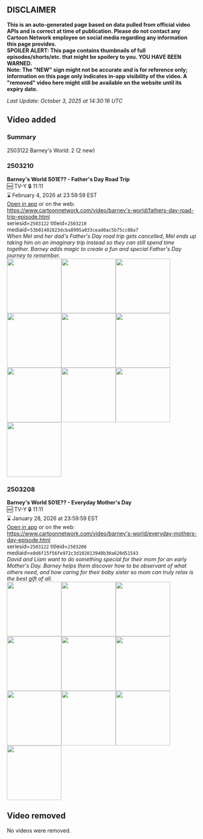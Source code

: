 ## DISCLAIMER
**This is an auto-generated page based on data pulled from official video APIs and is correct at time of publication. Please do not contact any Cartoon Network employee on social media regarding any information this page provides.**  
**SPOILER ALERT: This page contains thumbnails of full episodes/shorts/etc. that might be spoilery to you. YOU HAVE BEEN WARNED.**  
**Note: The "NEW" sign might not be accurate and is for reference only; information on this page only indicates in-app visibility of the video. A "removed" video here might still be available on the website until its expiry date.**  

_Last Update: October 3, 2025 at 14:30:16 UTC_
## Video added
### Summary
2503122 Barney's World: 2 (2 new)  
### 2503210
**Barney's World S01E?? - Father's Day Road Trip**  
🆕 TV-Y 🔒 11:11  
⌛ February 4, 2026 at 23:59:59 EST  
[Open in app](https://cnvideo.sercomkc.org/redirector.html?type=cnapp&seriesid=1000000000093702&titleid=2503210&mediaid=53b01402823dcba8995a033cead0ac5b75cc08a7) or on the web: https://www.cartoonnetwork.com/video/barney's-world/fathers-day-road-trip-episode.html  
seriesid=`2503122` titleid=`2503210` mediaid=`53b01402823dcba8995a033cead0ac5b75cc08a7`  
_When Mel and her dad's Father's Day road trip gets cancelled, Mel ends up taking him on an imaginary trip instead so they can still spend time together. Barney adds magic to create a fun and special Father's Day journey to remember._  
<a href="https://s3.amazonaws.com/cartoonorchestrator/2503210_001_1280x720.jpg"><img src="https://s3.amazonaws.com/cartoonorchestrator/2503210_001_640x360.jpg" height="144px" /></a><a href="https://s3.amazonaws.com/cartoonorchestrator/2503210_002_1280x720.jpg"><img src="https://s3.amazonaws.com/cartoonorchestrator/2503210_002_640x360.jpg" height="144px" /></a><a href="https://s3.amazonaws.com/cartoonorchestrator/2503210_003_1280x720.jpg"><img src="https://s3.amazonaws.com/cartoonorchestrator/2503210_003_640x360.jpg" height="144px" /></a><a href="https://s3.amazonaws.com/cartoonorchestrator/2503210_004_1280x720.jpg"><img src="https://s3.amazonaws.com/cartoonorchestrator/2503210_004_640x360.jpg" height="144px" /></a><a href="https://s3.amazonaws.com/cartoonorchestrator/2503210_005_1280x720.jpg"><img src="https://s3.amazonaws.com/cartoonorchestrator/2503210_005_640x360.jpg" height="144px" /></a><a href="https://s3.amazonaws.com/cartoonorchestrator/2503210_006_1280x720.jpg"><img src="https://s3.amazonaws.com/cartoonorchestrator/2503210_006_640x360.jpg" height="144px" /></a><a href="https://s3.amazonaws.com/cartoonorchestrator/2503210_007_1280x720.jpg"><img src="https://s3.amazonaws.com/cartoonorchestrator/2503210_007_640x360.jpg" height="144px" /></a><a href="https://s3.amazonaws.com/cartoonorchestrator/2503210_008_1280x720.jpg"><img src="https://s3.amazonaws.com/cartoonorchestrator/2503210_008_640x360.jpg" height="144px" /></a><a href="https://s3.amazonaws.com/cartoonorchestrator/2503210_009_1280x720.jpg"><img src="https://s3.amazonaws.com/cartoonorchestrator/2503210_009_640x360.jpg" height="144px" /></a><a href="https://s3.amazonaws.com/cartoonorchestrator/2503210_010_1280x720.jpg"><img src="https://s3.amazonaws.com/cartoonorchestrator/2503210_010_640x360.jpg" height="144px" /></a>
### 2503208
**Barney's World S01E?? - Everyday Mother's Day**  
🆕 TV-Y 🔒 11:11  
⌛ January 28, 2026 at 23:59:59 EST  
[Open in app](https://cnvideo.sercomkc.org/redirector.html?type=cnapp&seriesid=1000000000093702&titleid=2503208&mediaid=e0d6f15f56fe972c3d102013940b30a620d51543) or on the web: https://www.cartoonnetwork.com/video/barney's-world/everyday-mothers-day-episode.html  
seriesid=`2503122` titleid=`2503208` mediaid=`e0d6f15f56fe972c3d102013940b30a620d51543`  
_David and Liam want to do something special for their mom for an early Mother's Day. Barney helps them discover how to be observant of what others need, and how caring for their baby sister so mom can truly relax is the best gift of all._  
<a href="https://s3.amazonaws.com/cartoonorchestrator/2503208_001_1280x720.jpg"><img src="https://s3.amazonaws.com/cartoonorchestrator/2503208_001_640x360.jpg" height="144px" /></a><a href="https://s3.amazonaws.com/cartoonorchestrator/2503208_002_1280x720.jpg"><img src="https://s3.amazonaws.com/cartoonorchestrator/2503208_002_640x360.jpg" height="144px" /></a><a href="https://s3.amazonaws.com/cartoonorchestrator/2503208_003_1280x720.jpg"><img src="https://s3.amazonaws.com/cartoonorchestrator/2503208_003_640x360.jpg" height="144px" /></a><a href="https://s3.amazonaws.com/cartoonorchestrator/2503208_004_1280x720.jpg"><img src="https://s3.amazonaws.com/cartoonorchestrator/2503208_004_640x360.jpg" height="144px" /></a><a href="https://s3.amazonaws.com/cartoonorchestrator/2503208_005_1280x720.jpg"><img src="https://s3.amazonaws.com/cartoonorchestrator/2503208_005_640x360.jpg" height="144px" /></a><a href="https://s3.amazonaws.com/cartoonorchestrator/2503208_006_1280x720.jpg"><img src="https://s3.amazonaws.com/cartoonorchestrator/2503208_006_640x360.jpg" height="144px" /></a><a href="https://s3.amazonaws.com/cartoonorchestrator/2503208_007_1280x720.jpg"><img src="https://s3.amazonaws.com/cartoonorchestrator/2503208_007_640x360.jpg" height="144px" /></a><a href="https://s3.amazonaws.com/cartoonorchestrator/2503208_008_1280x720.jpg"><img src="https://s3.amazonaws.com/cartoonorchestrator/2503208_008_640x360.jpg" height="144px" /></a><a href="https://s3.amazonaws.com/cartoonorchestrator/2503208_009_1280x720.jpg"><img src="https://s3.amazonaws.com/cartoonorchestrator/2503208_009_640x360.jpg" height="144px" /></a><a href="https://s3.amazonaws.com/cartoonorchestrator/2503208_010_1280x720.jpg"><img src="https://s3.amazonaws.com/cartoonorchestrator/2503208_010_640x360.jpg" height="144px" /></a>
## Video removed
No videos were removed.  
